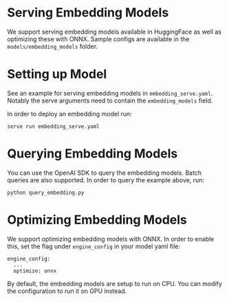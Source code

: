 # Serving Embedding Models

We support serving embedding models available in HuggingFace as well as optimizing these with ONNX. Sample configs are available in the `models/embedding_models` folder.

# Setting up Model

See an example for serving embedding models in `embedding_serve.yaml`. Notably the serve arguments need to contain the `embedding_models` field. 

In order to deploy an embedding model run:
```shell
serve run embedding_serve.yaml
```

# Querying Embedding Models

You can use the OpenAI SDK to query the embedding models. Batch queries are also supported. In order to query the example above, run:

```shell
python query_embedding.py
```

# Optimizing Embedding Models

We support optimizing embedding models with ONNX. In order to enable this, set the flag under `engine_config` in your model yaml file: 

```shell
engine_config:
  ...
  optimize: onnx
```

By default, the embedding models are setup to run on CPU. You can modify the configuration to run it on GPU instead.

